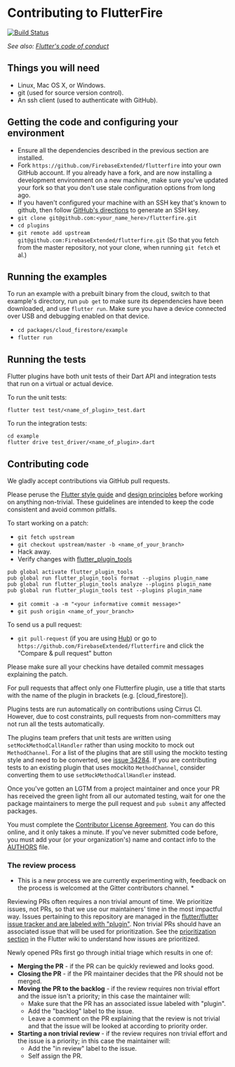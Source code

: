 # Contributing to FlutterFire

[![Build Status](https://api.cirrus-ci.com/github/FirebaseExtended/flutterfire.svg)](https://cirrus-ci.com/github/FirebaseExtended/flutterfire/master)

_See also: [Flutter's code of conduct](https://flutter.io/design-principles/#code-of-conduct)_

## Things you will need

 * Linux, Mac OS X, or Windows.
 * git (used for source version control).
 * An ssh client (used to authenticate with GitHub).

## Getting the code and configuring your environment


 * Ensure all the dependencies described in the previous section are installed.
 * Fork `https://github.com/FirebaseExtended/flutterfire` into your own GitHub account. If
   you already have a fork, and are now installing a development environment on
   a new machine, make sure you've updated your fork so that you don't use stale
   configuration options from long ago.
 * If you haven't configured your machine with an SSH key that's known to github, then
   follow [GitHub's directions](https://help.github.com/articles/generating-ssh-keys/)
   to generate an SSH key.
 * `git clone git@github.com:<your_name_here>/flutterfire.git`
 * `cd plugins`
 * `git remote add upstream git@github.com:FirebaseExtended/flutterfire.git` (So that you
   fetch from the master repository, not your clone, when running `git fetch`
   et al.)

## Running the examples


To run an example with a prebuilt binary from the cloud, switch to that
example's directory, run `pub get` to make sure its dependencies have been
downloaded, and use `flutter run`. Make sure you have a device connected over
USB and debugging enabled on that device.

 * `cd packages/cloud_firestore/example`
 * `flutter run`

## Running the tests

Flutter plugins have both unit tests of their Dart API and integration tests that run on a virtual or actual device.

To run the unit tests:

```
flutter test test/<name_of_plugin>_test.dart
```

To run the integration tests:

```
cd example
flutter drive test_driver/<name_of_plugin>.dart
```

## Contributing code

We gladly accept contributions via GitHub pull requests.

Please peruse the
[Flutter style guide](https://github.com/flutter/flutter/wiki/Style-guide-for-Flutter-repo) and
[design principles](https://flutter.io/design-principles/) before
working on anything non-trivial. These guidelines are intended to
keep the code consistent and avoid common pitfalls.

To start working on a patch:

 * `git fetch upstream`
 * `git checkout upstream/master -b <name_of_your_branch>`
 * Hack away.
 * Verify changes with [flutter_plugin_tools](https://pub.dartlang.org/packages/flutter_plugin_tools)
```
pub global activate flutter_plugin_tools
pub global run flutter_plugin_tools format --plugins plugin_name
pub global run flutter_plugin_tools analyze --plugins plugin_name
pub global run flutter_plugin_tools test --plugins plugin_name
```
 * `git commit -a -m "<your informative commit message>"`
 * `git push origin <name_of_your_branch>`

To send us a pull request:

* `git pull-request` (if you are using [Hub](http://github.com/github/hub/)) or
  go to `https://github.com/FirebaseExtended/flutterfire` and click the
  "Compare & pull request" button

Please make sure all your checkins have detailed commit messages explaining the patch.

For pull requests that affect only one Flutterfire plugin, use a title that starts
with the name of the plugin in brackets (e.g. [cloud_firestore]).

Plugins tests are run automatically on contributions using Cirrus CI. However, due to
cost constraints, pull requests from non-committers may not run all the tests
automatically.

The plugins team prefers that unit tests are written using `setMockMethodCallHandler`
rather than using mockito to mock out `MethodChannel`. For a list of the plugins that
are still using the mockito testing style and need to be converted, see
[issue 34284](https://github.com/flutter/flutter/issues/34284). If you are contributing
tests to an existing plugin that uses mockito `MethodChannel`, consider converting
them to use `setMockMethodCallHandler` instead.

Once you've gotten an LGTM from a project maintainer and once your PR has received
the green light from all our automated testing, wait for one the package maintainers
to merge the pull request and `pub submit` any affected packages.

You must complete the
[Contributor License Agreement](https://cla.developers.google.com/clas).
You can do this online, and it only takes a minute.
If you've never submitted code before, you must add your (or your
organization's) name and contact info to the [AUTHORS](AUTHORS) file.

### The review process

* This is a new process we are currently experimenting with, feedback on the process is welcomed at the Gitter contributors channel. *

Reviewing PRs often requires a non trivial amount of time. We prioritize issues, not PRs, so that we use our maintainers' time in the most impactful way. Issues pertaining to this repository are managed in the [flutter/flutter issue tracker and are labeled with "plugin"](https://github.com/flutter/flutter/issues?q=is%3Aopen+is%3Aissue+label%3Aplugin+sort%3Areactions-%2B1-desc). Non trivial PRs should have an associated issue that will be used for prioritization. See the [prioritization section](https://github.com/flutter/flutter/wiki/Issue-hygiene#prioritization) in the Flutter wiki to understand how issues are prioritized.

Newly opened PRs first go through initial triage which results in one of:
  * **Merging the PR** - if the PR can be quickly reviewed and looks good.
  * **Closing the PR** - if the PR maintainer decides that the PR should not be merged.
  * **Moving the PR to the backlog** - if the review requires non trivial effort and the issue isn't a priority; in this case the maintainer will:
    * Make sure that the PR has an associated issue labeled with "plugin".
    * Add the "backlog" label to the issue.
    * Leave a comment on the PR explaining that the review is not trivial and that the issue will be looked at according to priority order.
  * **Starting a non trivial review** - if the review requires non trivial effort and the issue is a priority; in this case the maintainer will:
    * Add the "in review" label to the issue.
    * Self assign the PR.
